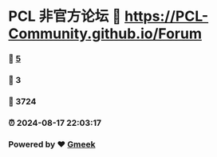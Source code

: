 # PCL 非官方论坛 :link: https://PCL-Community.github.io/Forum 
### :page_facing_up: [5](https://PCL-Community.github.io/Forum/tag.html) 
### :speech_balloon: 3 
### :hibiscus: 3724 
### :alarm_clock: 2024-08-17 22:03:17 
### Powered by :heart: [Gmeek](https://github.com/Meekdai/Gmeek)
